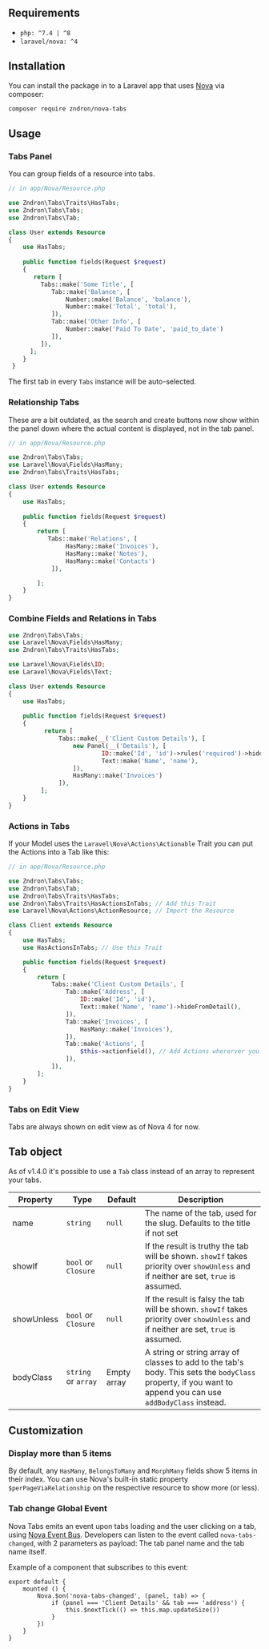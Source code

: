 ## Requirements

- `php: ^7.4 | ^8`
- `laravel/nova: ^4`

## Installation

You can install the package in to a Laravel app that uses [Nova](https://nova.laravel.com) via composer:

```bash
composer require zndron/nova-tabs
```

## Usage

### Tabs Panel

You can group fields of a resource into tabs.

```php
// in app/Nova/Resource.php

use Zndron\Tabs\Traits\HasTabs;
use Zndron\Tabs\Tabs;
use Zndron\Tabs\Tab;

class User extends Resource
{
    use HasTabs;
    
    public function fields(Request $request)
    {
       return [
         Tabs::make('Some Title', [
            Tab::make('Balance', [
                Number::make('Balance', 'balance'),
                Number::make('Total', 'total'),
            ]),
            Tab::make('Other Info', [
                Number::make('Paid To Date', 'paid_to_date')
            ]),
         ]),
      ];
    }
 }
```

The first tab in every `Tabs` instance will be auto-selected. 

### Relationship Tabs

These are a bit outdated, as the search and create buttons now show within the panel down where the actual content is displayed, not in the tab panel.

```php
// in app/Nova/Resource.php

use Zndron\Tabs\Tabs;
use Laravel\Nova\Fields\HasMany;
use Zndron\Tabs\Traits\HasTabs;

class User extends Resource
{
    use HasTabs;
    
    public function fields(Request $request)
    {
        return [
           Tabs::make('Relations', [
                HasMany::make('Invoices'),
                HasMany::make('Notes'),
                HasMany::make('Contacts')
            ]),

        ];
    }
}
```

### Combine Fields and Relations in Tabs

```php
use Zndron\Tabs\Tabs;
use Laravel\Nova\Fields\HasMany;
use Zndron\Tabs\Traits\HasTabs;

use Laravel\Nova\Fields\ID;
use Laravel\Nova\Fields\Text;

class User extends Resource
{
    use HasTabs;
    
    public function fields(Request $request)
    {
          return [
              Tabs::make(__('Client Custom Details'), [
                  new Panel(__('Details'), [
                          ID::make('Id', 'id')->rules('required')->hideFromIndex(),
                          Text::make('Name', 'name'),
                  ]),
                  HasMany::make('Invoices')
              ]),
         ];
    }
}
```

### Actions in Tabs

If your Model uses the `Laravel\Nova\Actions\Actionable` Trait you can put the Actions into a Tab like this:

```php
// in app/Nova/Resource.php

use Zndron\Tabs\Tabs;
use Zndron\Tabs\Tab;
use Zndron\Tabs\Traits\HasTabs;
use Zndron\Tabs\Traits\HasActionsInTabs; // Add this Trait
use Laravel\Nova\Actions\ActionResource; // Import the Resource

class Client extends Resource
{
    use HasTabs;
    use HasActionsInTabs; // Use this Trait

    public function fields(Request $request)
    {
        return [
            Tabs::make('Client Custom Details', [
                Tab::make('Address', [
                    ID::make('Id', 'id'),
                    Text::make('Name', 'name')->hideFromDetail(),
                ]),
                Tab::make('Invoices', [
                    HasMany::make('Invoices'),
                ]),
                Tab::make('Actions', [
                    $this->actionfield(), // Add Actions whererver you like.
                ]),
            ]),
        ];
    }
}
```

### Tabs on Edit View

Tabs are always shown on edit view as of Nova 4 for now.

## Tab object

As of v1.4.0 it's possible to use a `Tab` class instead of an array to represent your tabs.

| Property    | Type                | Default     | Description                                                                                                                                                            |
|-------------|---------------------|-------------|------------------------------------------------------------------------------------------------------------------------------------------------------------------------|
| name        | `string`            | `null`      | The name of the tab, used for the slug.  Defaults to the title if not set                                                                                              |
| showIf      | `bool` or `Closure` | `null`      | If the result is truthy the tab will be shown.  `showIf` takes priority over `showUnless` and if neither are set, `true` is assumed.                                   |
| showUnless  | `bool` or `Closure` | `null`      | If the result is falsy the tab will be shown.  `showIf` takes priority over `showUnless` and if neither are set, `true` is assumed.                                    |
| bodyClass   | `string` or `array` | Empty array | A string or string array of classes to add to the tab's body.  This sets the `bodyClass` property, if you want to append you can use `addBodyClass` instead.           |

## Customization

### Display more than 5 items

By default, any `HasMany`, `BelongsToMany` and `MorphMany` fields show 5 items in their index. You can use Nova's built-in static property `$perPageViaRelationship` on the respective resource to show more (or less).

### Tab change Global Event

Nova Tabs emits an event upon tabs loading and the user clicking on a tab, using [Nova Event Bus](https://nova.laravel.com/docs/4.0/customization/frontend.html#event-bus). Developers can listen to the event called ```nova-tabs-changed```, with 2 parameters as payload: The tab panel name and the tab name itself.

Example of a component that subscribes to this event:

```ES6
export default {
    mounted () {
        Nova.$on('nova-tabs-changed', (panel, tab) => {
            if (panel === 'Client Details' && tab === 'address') {
                this.$nextTick(() => this.map.updateSize())
            }
        })
    }
}
```
